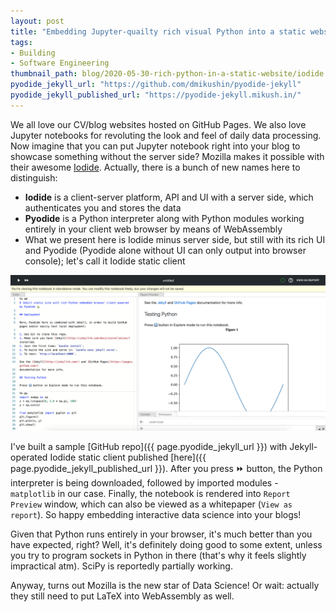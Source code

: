 ```yaml
---
layout: post
title: "Embedding Jupyter-quailty rich visual Python into a static website"
tags:
- Building
- Software Engineering
thumbnail_path: blog/2020-05-30-rich-python-in-a-static-website/iodide.png
pyodide_jekyll_url: "https://github.com/dmikushin/pyodide-jekyll"
pyodide_jekyll_published_url: "https://pyodide-jekyll.mikush.in/"
---
```


We all love our CV/blog websites hosted on GitHub Pages. We also love Jupyter notebooks for revoluting the look and feel of daily data processing. Now imagine that you can put Jupyter notebook right into your blog to showcase something without the server side? Mozilla makes it possible with their awesome [Iodide](https://iodide.io/). Actually, there is a bunch of new names here to distinguish:

* **Iodide** is a client-server platform, API and UI with a server side, which authenticates you and stores the data
* **Pyodide** is a Python interpreter along with Python modules working entirely in your client web browser by means of WebAssembly
* What we present here is Iodide minus server side, but still with its rich UI and Pyodide (Pyodide alone without UI can only output into browser console); let's call it Iodide static client

![alt text](\assets\img\blog\2020-05-30-rich-python-in-a-static-website\pyodide_jekyll_window.png)

I've built a sample [GitHub repo]({{ page.pyodide_jekyll_url }}) with Jekyll-operated Iodide static client published [here]({{ page.pyodide_jekyll_published_url }}). After you press ⏩ button, the Python interpreter is being downloaded, followed by imported modules - `matplotlib` in our case. Finally, the notebook is rendered into `Report Preview` window, which can also be viewed as a whitepaper (`View as report`). So happy embedding interactive data science into your blogs!

Given that Python runs entirely in your browser, it's much better than you have expected, right? Well, it's definitely doing good to some extent, unless you try to program sockets in Python in there (that's why it feels slightly impractical atm). SciPy is reportedly partially working.

Anyway, turns out Mozilla is the new star of Data Science! Or wait: actually they still need to put LaTeX into WebAssembly as well.


